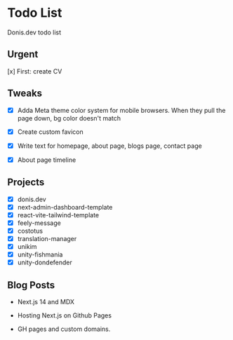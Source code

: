 # Todo List

Donis.dev todo list

## Urgent

[x] First: create CV

## Tweaks

-   [x] Adda Meta theme color system for mobile browsers. When they pull the page down, bg color doesn't match

-   [x] Create custom favicon

-   [x] Write text for homepage, about page, blogs page, contact page

-   [x] About page timeline

## Projects

-   [x] donis.dev
-   [x] next-admin-dashboard-template
-   [x] react-vite-tailwind-template
-   [x] feely-message
-   [x] costotus
-   [x] translation-manager
-   [x] unikim
-   [x] unity-fishmania
-   [x] unity-dondefender

## Blog Posts

-   Next.js 14 and MDX

-   Hosting Next.js on Github Pages

-   GH pages and custom domains.

